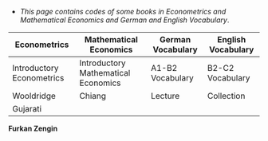* _This page contains codes of some books in Econometrics and Mathematical Economics and German and English Vocabulary_.
 




 
Econometrics    |     Mathematical Economics    |       German Vocabulary |  English Vocabulary
------------    |   -------------               |   ------------- |  -------------
Introductory Econometrics    |    Introductory Mathematical Economics     | A1-B2 Vocabulary |   B2-C2 Vocabulary
Wooldridge    |     Chiang    | Lecture | Collection
Gujarati |





**Furkan Zengin**

                
                

